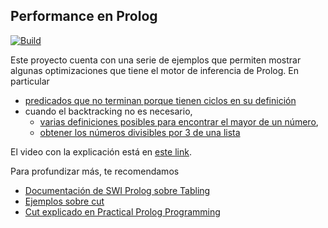 
## Performance en Prolog

[![Build](https://github.com/Prolog-Uqbar/performance-prolog/actions/workflows/workflow.yml/badge.svg)](https://github.com/Prolog-Uqbar/performance-prolog/actions/workflows/workflow.yml)

Este proyecto cuenta con una serie de ejemplos que permiten mostrar algunas optimizaciones que tiene el motor de inferencia de Prolog. En particular

- [predicados que no terminan porque tienen ciclos en su definición](./predicados_que_no_terminan.pl)
- cuando el backtracking no es necesario,
  - [varias definiciones posibles para encontrar el mayor de un número](.mayor.pl),
  - [obtener los números divisibles por 3 de una lista](./divisiblesPor3.pl)


El video con la explicación está en [este link](https://youtu.be/vMy7T4HY2Q0).

Para profundizar más, te recomendamos

- [Documentación de SWI Prolog sobre Tabling](https://eu.swi-prolog.org/pldoc/man?section=tabling)
- [Ejemplos sobre cut](https://www-users.cse.umn.edu/~gini/prolog/cut.html)
- [Cut explicado en Practical Prolog Programming](http://users.informatik.uni-halle.de/~brass/lp03/c5_propr.pdf)